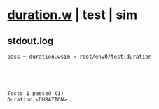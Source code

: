 # [duration.w](../../../../../../examples/tests/sdk_tests/std/duration.w) | test | sim

## stdout.log
```log
pass ─ duration.wsim » root/env0/test:duration
 




Tests 1 passed (1) 
Duration <DURATION>

```

